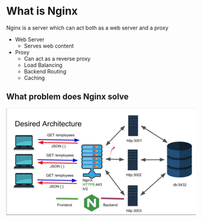 # What is Nginx

Nginx is a server which can act both as a web server and a proxy

- Web Server
  - Serves web content
- Proxy
  - Can act as a reverse proxy
  - Load Balancing
  - Backend Routing
  - Caching

## What problem does Nginx solve

![Desired Architecture](images/desired-architecture.png)
